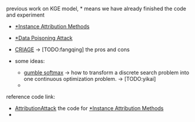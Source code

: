 previous work on KGE model, * means we have already finished the code and experiment
- [\*Instance Attribution Methods](https://aclanthology.org/2021.emnlp-main.648.pdf)
- [\*Data Poisoning Attack](https://cse.buffalo.edu/~lusu/papers/IJCAI2019Hengtong.pdf)
- [CRIAGE](https://arxiv.org/pdf/1905.00563.pdf) -> \[TODO:fangqing\] the pros and cons

- some ideas:
  - [gumble softmax](https://arxiv.org/abs/2104.13733) -> how to transform a discrete search problem into one continuous optimization problem. -> \[TODO:yikai\]
  - 


reference code link:
- [AttributionAttack](https://github.com/PeruBhardwaj/AttributionAttack) the code for [\*Instance Attribution Methods](https://aclanthology.org/2021.emnlp-main.648.pdf)
- 